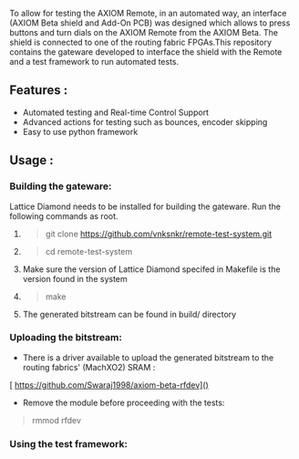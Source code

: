 To allow for testing the AXIOM Remote, in an automated way, an interface (AXIOM Beta shield and Add-On PCB) was designed which allows to press buttons and turn dials on the AXIOM Remote from the AXIOM Beta. The shield is connected to one of the routing fabric FPGAs.This repository contains the gateware developed to interface the shield with the Remote and a test framework to run automated tests.

## Features :

* Automated testing and Real-time Control Support
* Advanced actions for testing such as bounces, encoder skipping
* Easy to use python framework

## Usage :

### Building the gateware:

Lattice Diamond needs to be installed for building the gateware. Run the following commands as root.

1. > git clone https://github.com/vnksnkr/remote-test-system.git
   >
2. > cd remote-test-system
   >
3. Make sure the version of Lattice Diamond specifed in Makefile is the version found in the system
4. > make
   >
5. The generated bitstream can be found in build/ directory

### Uploading the bitstream:

* There is a driver available to upload the generated bitstream to the  routing fabrics' (MachXO2) SRAM :

[   https://github.com/Swaraj1998/axiom-beta-rfdev]()

* Remove the module before proceeding with the tests:

> rmmod rfdev

### Using the test framework:
